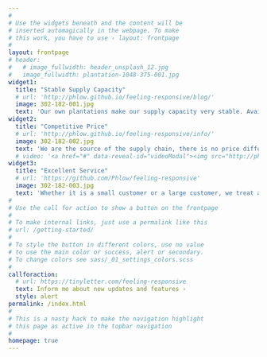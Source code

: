 ```yaml
---
#
# Use the widgets beneath and the content will be
# inserted automagically in the webpage. To make
# this work, you have to use › layout: frontpage
#
layout: frontpage
# header:
#   # image_fullwidth: header_unsplash_12.jpg
#   image_fullwidth: plantation-1048-375-001.jpg
widget1:
  title: "Stable Supply Capacity"
  # url: 'http://phlow.github.io/feeling-responsive/blog/'
  image: 302-182-001.jpg
  text: 'Our own plantations make our supply capacity very stable. Available for retail or wholesale in bulk'
widget2:
  title: "Competitive Price"
  # url: 'http://phlow.github.io/feeling-responsive/info/'
  image: 302-182-002.jpg
  text: 'We are the source of the supply chain, there is no price difference between middlemen, making your products more competitive'
  # video: '<a href="#" data-reveal-id="videoModal"><img src="http://phlow.github.io/feeling-responsive/images/start-video-feeling-responsive-302x182.jpg" width="302" height="182" alt=""/></a>'
widget3:
  title: "Excellent Service"
  # url: 'https://github.com/Phlow/feeling-responsive'
  image: 302-182-003.jpg
  text: 'Whether it is a small customer or a large customer, we treat all customers equally and provide high-quality services'
#
# Use the call for action to show a button on the frontpage
#
# To make internal links, just use a permalink like this
# url: /getting-started/
#
# To style the button in different colors, use no value
# to use the main color or success, alert or secondary.
# To change colors see sass/_01_settings_colors.scss
#
callforaction:
  # url: https://tinyletter.com/feeling-responsive
  text: Inform me about new updates and features ›
  style: alert
permalink: /index.html
#
# This is a nasty hack to make the navigation highlight
# this page as active in the topbar navigation
#
homepage: true
---
```


<!-- <div id="videoModal" class="reveal-modal large" data-reveal="">
  <div class="flex-video widescreen vimeo" style="display: block;">
    <iframe width="1280" height="720" src="https://www.youtube.com/embed/3b5zCFSmVvU" frameborder="0" allowfullscreen></iframe>
  </div>
  <a class="close-reveal-modal">&#215;</a>
</div> -->
